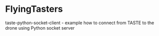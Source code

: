 # FlyingTasters

taste-python-socket-client - example how to connect from TASTE to the drone using Python socket server
